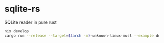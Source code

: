 # sqlite-rs
SQLite reader in pure rust

```sh
nix develop
cargo run --release --target=$(arch -m)-unknown-linux-musl --example dump
```

